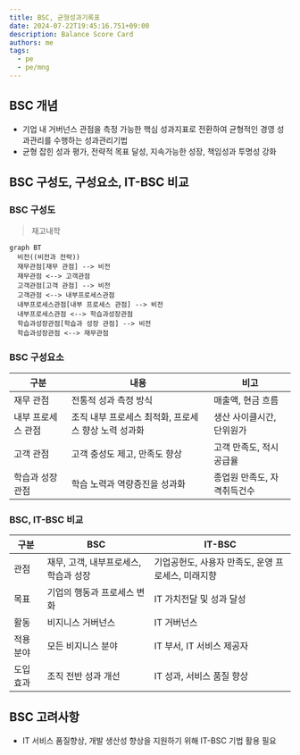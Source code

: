 ```yaml
---
title: BSC, 균형성과기록표
date: 2024-07-22T19:45:16.751+09:00
description: Balance Score Card
authors: me
tags:
  - pe
  - pe/mng
---
```


## BSC 개념

- 기업 내 거버넌스 관점을 측정 가능한 핵심 성과지표로 전환하여 균형적인 경영 성과관리를 수행하는 성과관리기법
- 균형 잡힌 성과 평가, 전략적 목표 달성, 지속가능한 성장, 책임성과 투명성 강화

## BSC 구성도, 구성요소, IT-BSC 비교

### BSC 구성도

> 재고내학

```mermaid
graph BT
  비전((비전과 전략))
  재무관점[재무 관점] --> 비전
  재무관점 <--> 고객관점
  고객관점[고객 관점] --> 비전
  고객관점 <--> 내부프로세스관점
  내부프로세스관점[내부 프로세스 관점] --> 비전
  내부프로세스관점 <--> 학습과성장관점
  학습과성장관점[학습과 성장 관점] --> 비전
  학습과성장관점 <--> 재무관점
```

### BSC 구성요소

| 구분 | 내용 | 비고 |
| --- | --- | --- |
| 재무 관점 | 전통적 성과 측정 방식 | 매출액, 현금 흐름 |
| 내부 프로세스 관점 | 조직 내부 프로세스 최적화, 프로세스 향상 노력 성과화 | 생산 사이클시간, 단위원가 |
| 고객 관점 | 고객 충성도 제고, 만족도 향상 | 고객 만족도, 적시공급율 |
| 학습과 성장 관점 | 학습 노력과 역량증진을 성과화 | 종업원 만족도, 자격취득건수 |

### BSC, IT-BSC 비교

| 구분 | BSC | IT-BSC |
| --- | --- | --- |
| 관점 | 재무, 고객, 내부프로세스, 학습과 성장 | 기업공헌도, 사용자 만족도, 운영 프로세스, 미래지향 |
| 목표 | 기업의 행동과 프로세스 변화 | IT 가치전달 및 성과 달성 |
| 활동 | 비지니스 거버넌스 | IT 거버넌스 |
| 적용분야 | 모든 비지니스 분야 | IT 부서, IT 서비스 제공자 |
| 도입효과 | 조직 전반 성과 개선 | IT 성과, 서비스 품질 향상 |

## BSC 고려사항

- IT 서비스 품질향상, 개발 생산성 향상을 지원하기 위해 IT-BSC 기법 활용 필요

